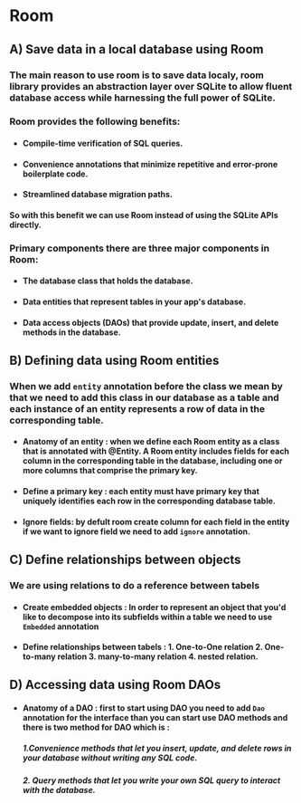 # Room 

## A) Save data in a local database using Room

### The main reason to use room is to save data localy, room library provides an abstraction layer over SQLite to allow fluent database access while harnessing the full power of SQLite.

### Room provides the following benefits:

* #### Compile-time verification of SQL queries.

* #### Convenience annotations that minimize repetitive and error-prone boilerplate code.

* #### Streamlined database migration paths.

#### So with this benefit we can use Room instead of using the SQLite APIs directly.

### Primary components there are three major components in Room:

* #### The database class that holds the database.

* #### Data entities that represent tables in your app's database.

* #### Data access objects (DAOs) that provide  update, insert, and delete methods in the database.

## B) Defining data using Room entities

### When we add `entity` annotation  before the class we mean by that we need to add this class in our database as a table and each instance of an entity represents a row of data in the corresponding table.

* #### Anatomy of an entity : when we  define each Room entity as a class that is annotated with @Entity. A Room entity includes fields for each column in the corresponding table in the database, including one or more columns that comprise the primary key.

* ####  Define a primary key : each entity must have primary key that uniquely identifies each row in the corresponding database table.

* #### Ignore fields: by defult room create column for each field in the entity if we want to ignore field we need to add `ignore` annotation.

## C) Define relationships between objects

### We are using relations to do a reference between tabels 

* ####  Create embedded objects : In order to represent an object that you'd like to decompose into its subfields within a table we need to use  `Embedded` annotation

* #### Define relationships between tabels : 1. One-to-One relation 2. One-to-many relation 3. many-to-many relation  4. nested  relation.

## D) Accessing data using Room DAOs

* #### Anatomy of a DAO : first to start using DAO you need to add `Dao` annotation  for the interface than you can start use DAO methods and there is two method for DAO  which is :

    ##### 1.Convenience methods that let you insert, update, and delete rows in your database without writing any SQL code.

    ##### 2. Query methods that let you write your own SQL query to interact with the database.